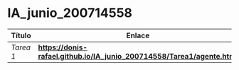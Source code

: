 # IA_junio_200714558

Título | Enlace
---|---
*Tarea 1* | **https://donis-rafael.github.io/IA_junio_200714558/Tarea1/agente.html**